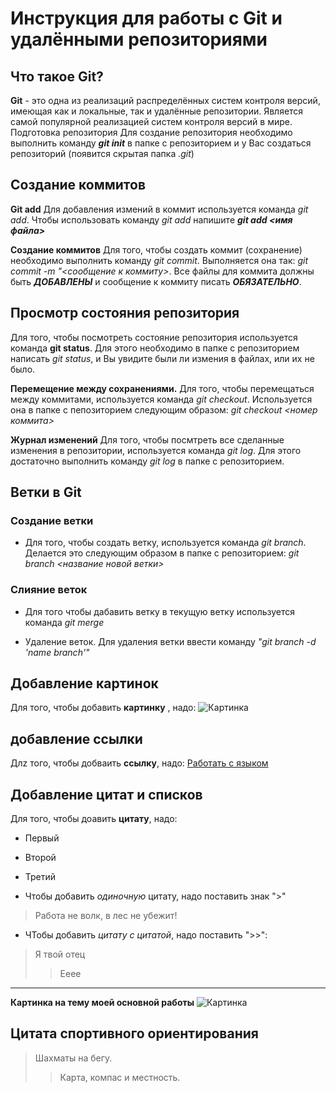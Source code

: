 # Инструкция для работы с Git и удалёнными репозиториями

## Что такое Git?
**Git** - это одна из реализаций распределённых систем контроля версий, имеющая как и локальные, так и удалённые репозитории. Является самой популярной реализацией систем контроля версий в мире.
Подготовка репозитория
Для создание репозитория необходимо выполнить команду ***git init***  в папке с репозиторием и у Вас создаться репозиторий (появится скрытая папка *.git*)

## **Создание коммитов**

**Git add**
Для добавления измений в коммит используется команда *git add*. Чтобы использовать команду *git add* напишите ***git add <имя файла>***

**Создание коммитов**
Для того, чтобы создать коммит (сохранение) необходимо выполнить команду *git commit*. Выполняется она так: *git commit -m "<сообщение к коммиту>*. Все файлы для коммита должны быть ***ДОБАВЛЕНЫ*** и сообщение к коммиту писать ***ОБЯЗАТЕЛЬНО***.

## **Просмотр состояния репозитория**
Для того, чтобы посмотреть состояние репозитория используется команда **git status**. Для этого необходимо в папке с репозиторием написать *git status*, и Вы увидите были ли измения в файлах, или их не было.


**Перемещение между сохранениями.**
Для того, чтобы перемещаться между коммитами, используется команда *git checkout*. Используется она в папке с пепозиторием следующим образом: *git checkout <номер коммита>*

**Журнал изменений**
Для того, чтобы посмтреть все сделанные изменения в репозитории, используется команда *git log*. Для этого достаточно выполнить команду *git log* в папке с репозиторием.

## **Ветки в Git**

### Создание ветки

* Для того, чтобы создать ветку, используется команда *git branch*. Делается это следующим образом в папке с репозиторием: *git branch <название новой ветки>*

### Слияние веток

* Для того чтобы дабавить ветку в текущую ветку используется команда *git merge <name branch>*

* Удаление веток.
Для удаления ветки ввести команду *"git branch -d 'name branch'"*

## Добавление картинок
Для того, чтобы добавить **картинку** , надо:
![Картинка](https://thumbs.dreamstime.com/b/заданное-значение-регулируемой-величины-orienteering-также-вектор-127624572.jpg)

## добавление ссылки
Длz того, чтобы добваить **ссылку**, надо: 
[Работать с языком](https://lifehacker.ru/chto-takoe-markdown/)

## Добавление цитат и списков
Для того, чтобы доавить **цитату**, надо:
* Первый 
- Второй 
+ Третий 

* Чтобы добавить *одиночную* цитату, надо поставить знак ">"
>Работа не волк, в лес не убежит!

* ЧТобы добавить *цитату с цитатой*, надо поставить ">>":
>Я твой отец
>>Ееее
---
**Картинка на тему моей основной работы**
![Картинка](https://sun1-98.userapi.com/impg/Bap-5IYEsAC9-IBxSX1k16VJRpT-wp2VudBTDQ/ON8gRY0LxlM.jpg?size=2560x1705&quality=95&sign=3b6bdaa92e716b4c3bc73df9316c6937&type=album)

## Цитата спортивного ориентирования 
>Шахматы на бегу.
>>Карта, компас и местность.



